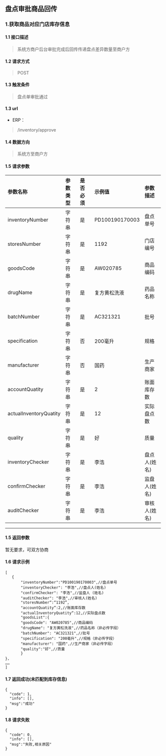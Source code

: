 ## 盘点审批商品回传
### 1.获取商品对应门店库存信息
#### 1.1 接口描述
> 系统方商户后台审批完成后回传传递盘点差异数量至商户方
#### 1.2 请求方式
> POST
#### 1.3 触发条件
> 盘点单审批通过
#### 1.3 url
* ERP：
> /inventory/approve
#### 1.4 数据方向
> 系统方至商户方
#### 1.5 请求参数
| 参数名称 | 参数类型 | 是否必须 | 示例值 | 参数描述  |
| :---         |     :---      |     :--- | :--- | :--- |
| inventoryNumber   | 字符串     | 是    | PD100190170003    | 盘点单号 |
| storesNumber   | 字符串    | 是    | 1192    | 门店编号 |
| goodsCode   | 字符串    | 是    | AW020785    | 商品编码 |
| drugName   | 字符串    | 是    | 复方黄松洗液    | 药品名称 |
| batchNumber   | 字符串    | 是    | AC321321    | 批号 |
| specification   | 字符串    | 否    | 200毫升    | 规格 |
| manufacturer   | 字符串    | 否    | 国药    | 生产商家 |
| accountQuatity   | 字符串    | 是    | 2   | 账面库存数 |
| actualInventoryQuatity   | 字符串    | 是    | 12    | 实际盘点数 |
| quality   | 字符串    | 是    | 好    | 质量 |
| inventoryChecker   | 字符串    | 是    | 李浩    | 盘点人(姓名) |
| confirmChecker   | 字符串    | 是    | 李浩    | 监盘人(姓名) |
| auditChecker   | 字符串    | 是    | 李浩   | 审核人(姓名) |
--------------------- 
#### 1.5 返回参数
暂无要求，可双方协商
#### 1.6 请求示例
 ``` 
[
	{
		"inventoryNumber":"PD100190170003",//盘点单号
		"inventoryChecker": "李浩",//盘点人(姓名)
		"confirmChecker": "李浩",//监盘人 (姓名)
		"auditChecker": "李浩",//审核人(姓名)
		"storesNumber“:“1192”,
		"accountQuatity“:2,//账面库存数
		"actualInventoryQuatity“:12,//实际盘点数
		"goodsList":{
		"goodsCode": "AW020785",//商品编码
		"drugName": "复方黄松洗液",//药品名称（非必传字段）
		"batchNumber": "AC321321",//批号
		"specification": "200毫升",//规格（非必传字段）
		"manufacturer": "国药",//生产商家（非必传字段）
		"quality":"好",//质量
		}
}，
……
]
```
#### 1.7 返回成功(未匹配到库存信息)
```
{
  "code": 1,
  "info": [],
  "msg":"成功"
}
```
#### 1.8 请求失败
```
{
  "code": 0,
  "info": [],
  "msg":"失败,相关原因"
}
```

